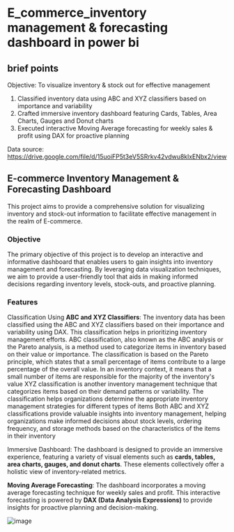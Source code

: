 # E_commerce_inventory management & forecasting dashboard in power bi
## brief points
Objective: To visualize inventory & stock out for effective management
1. Classified inventory data using ABC and XYZ classifiers based on importance and variability
2. Crafted immersive inventory dashboard featuring Cards, Tables, Area Charts, Gauges and Donut charts
3. Executed interactive Moving Average forecasting for weekly sales & profit using DAX for proactive planning

Data source:
https://drive.google.com/file/d/15uoiFP5t3eV5SRrkv42vdwu8klxENbx2/view

## E-commerce Inventory Management & Forecasting Dashboard
This project aims to provide a comprehensive solution for visualizing inventory and stock-out information to facilitate effective management in the realm of E-commerce.

### Objective
The primary objective of this project is to develop an interactive and informative dashboard that enables users to gain insights into inventory management and forecasting. By leveraging data visualization techniques, we aim to provide a user-friendly tool that aids in making informed decisions regarding inventory levels, stock-outs, and proactive planning.

### Features
Classification Using **ABC and XYZ Classifiers**: The inventory data has been classified using the ABC and XYZ classifiers based on their importance and variability using DAX. This classification helps in prioritizing inventory management efforts.
ABC classification, also known as the ABC analysis or the Pareto analysis, is a method used to categorize items in inventory based on their value or importance. The classification is based on the Pareto principle, which states that a small percentage of items contribute to a large percentage of the overall value. In an inventory context, it means that a small number of items are responsible for the majority of the inventory's value XYZ classification is another inventory management technique that categorizes items based on their demand patterns or variability. The classification helps organizations determine the appropriate inventory management strategies for different types of items
Both ABC and XYZ classifications provide valuable insights into inventory management, helping organizations make informed decisions about stock levels, ordering frequency, and storage methods based on the characteristics of the items in their inventory

Immersive Dashboard: The dashboard is designed to provide an immersive experience, featuring a variety of visual elements such as **cards, tables, area charts, gauges, and donut charts**. These elements collectively offer a holistic view of inventory-related metrics.

**Moving Average Forecasting**: The dashboard incorporates a moving average forecasting technique for weekly sales and profit. This interactive forecasting is powered by **DAX (Data Analysis Expressions)** to provide insights for proactive planning and decision-making.


![image](https://github.com/meetj6897/E_commerce_power_bi/assets/101456221/d7481507-170c-4eb0-89a0-26c526d6be8a)
